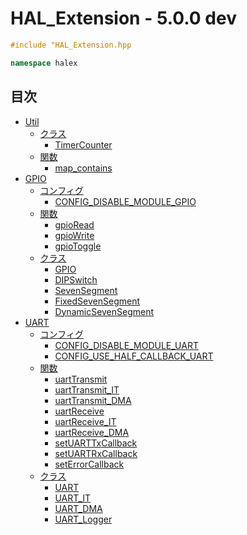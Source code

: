 # HAL_Extension - 5.0.0 dev

```c++
#include "HAL_Extension.hpp
```

```c++
namespace halex
```

## 目次

- [Util](Doc/module_Util/INDEX.md)
  - [クラス](Doc/module_Util/INDEX.md#クラス)
    - [TimerCounter](Doc/module_Util/class/TimerCounter.md)
  - [関数](Doc/module_Util/INDEX.md#関数)
    - [map_contains](Doc/module_Util/function/map.md#map_containsconst-stdmapk-v-const-k)
- [GPIO](Doc/module_GPIO/INDEX.md)
  - [コンフィグ](Doc/module_GPIO/INDEX.md#コンフィグ)
    - [CONFIG_DISABLE_MODULE_GPIO](Doc/module_GPIO#CONFIG_DISABLE_MODULE_GPIO)
  - [関数](Doc/module_GPIO/INDEX.md#関数)
    - [gpioRead](Doc/module_GPIO/function/INDEX.md#gpioread)
    - [gpioWrite](Doc/module_GPIO/function/INDEX.md#gpiowrite)
    - [gpioToggle](Doc/module_GPIO/function/INDEX.md#gpiotoggle)
  - [クラス](Doc/module_GPIO/INDEX.md#クラス)
    - [GPIO](Doc/module_GPIO/class/GPIO.md)
    - [DIPSwitch](Doc/module_GPIO/class/DIPSwitch.md)
    - [SevenSegment](Doc/module_GPIO/class/SevenSegment.md)
    - [FixedSevenSegment](Doc/module_GPIO/class/FixedSevenSegment.md)
    - [DynamicSevenSegment](Doc/module_GPIO/class/DynamicSevenSegment.md)
- [UART](Doc/module_UART/INDEX.md)
  - [コンフィグ](Doc/module_UART/INDEX.md#コンフィグ)
    - [CONFIG_DISABLE_MODULE_UART](Doc/module_UART/INDEX.md#CONFIG_DISABLE_MODULE_UART)
    - [CONFIG_USE_HALF_CALLBACK_UART](Doc/module_UART/INDEX.md#CONFIG_USE_HALF_CALLBACK_UART)
  - [関数](Doc/module_UART/INDEX.md#関数)
    - [uartTransmit](Doc/module_UART/function/INDEX.md#uarttransmit)
    - [uartTransmit_IT](Doc/module_UART/function/INDEX.md#uarttransmit_it)
    - [uartTransmit_DMA](Doc/module_UART/function/INDEX.md#uarttransmit_dma)
    - [uartReceive](Doc/module_UART/function/INDEX.md#uartreceive)
    - [uartReceive_IT](Doc/module_UART/function/INDEX.md#uartreceive_it)
    - [uartReceive_DMA](Doc/module_UART/function/INDEX.md#uartreceive_dma)
    - [setUARTTxCallback](Doc/module_UART/function/INDEX.md#setuarttxcallbackuart_handletypedef-stdfunctionvoid)
    - [setUARTRxCallback](Doc/module_UART/function/INDEX.md#setuartrxcallbackuart_handletypedef-stdfunctionvoid)
    - [setErrorCallback](Doc/module_UART/function/INDEX.md#setuarterrorcallbackuart_handletypedef-stdfunctionvoid)
  - [クラス](Doc/module_UART/INDEX.md#クラス)
    - [UART](Doc/module_UART/class/UART.md)
    - [UART_IT](Doc/module_UART/class/UART_IT.md)
    - [UART_DMA](Doc/module_UART/class/UART_DMA.md)
    - [UART_Logger](Doc/module_UART/class/UART_Logger.md)